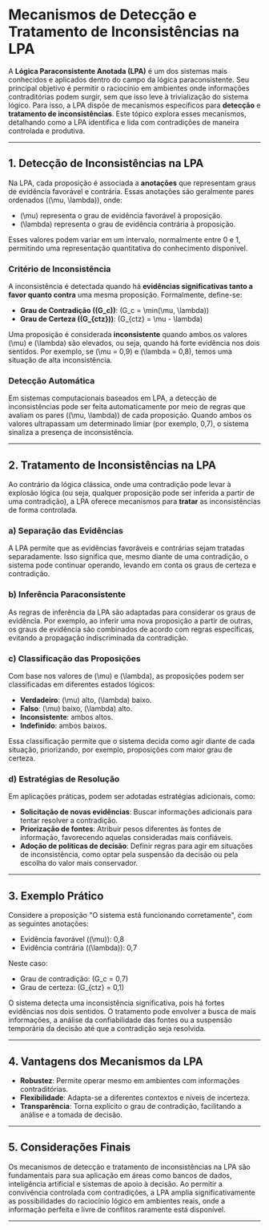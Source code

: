 
# Mecanismos de Detecção e Tratamento de Inconsistências na LPA

A **Lógica Paraconsistente Anotada (LPA)** é um dos sistemas mais conhecidos e aplicados dentro do campo da lógica paraconsistente. Seu principal objetivo é permitir o raciocínio em ambientes onde informações contraditórias podem surgir, sem que isso leve à trivialização do sistema lógico. Para isso, a LPA dispõe de mecanismos específicos para **detecção** e **tratamento de inconsistências**. Este tópico explora esses mecanismos, detalhando como a LPA identifica e lida com contradições de maneira controlada e produtiva.

---

## 1. Detecção de Inconsistências na LPA

Na LPA, cada proposição é associada a **anotações** que representam graus de evidência favorável e contrária. Essas anotações são geralmente pares ordenados \((\mu, \lambda)\), onde:

- \(\mu\) representa o grau de evidência favorável à proposição.
- \(\lambda\) representa o grau de evidência contrária à proposição.

Esses valores podem variar em um intervalo, normalmente entre 0 e 1, permitindo uma representação quantitativa do conhecimento disponível.

### Critério de Inconsistência

A inconsistência é detectada quando há **evidências significativas tanto a favor quanto contra** uma mesma proposição. Formalmente, define-se:

- **Grau de Contradição (\(G_c\))**: \(G_c = \min(\mu, \lambda)\)
- **Grau de Certeza (\(G_{ctz}\))**: \(G_{ctz} = \mu - \lambda\)

Uma proposição é considerada **inconsistente** quando ambos os valores \(\mu\) e \(\lambda\) são elevados, ou seja, quando há forte evidência nos dois sentidos. Por exemplo, se \(\mu = 0,9\) e \(\lambda = 0,8\), temos uma situação de alta inconsistência.

### Detecção Automática

Em sistemas computacionais baseados em LPA, a detecção de inconsistências pode ser feita automaticamente por meio de regras que avaliam os pares \((\mu, \lambda)\) de cada proposição. Quando ambos os valores ultrapassam um determinado limiar (por exemplo, 0,7), o sistema sinaliza a presença de inconsistência.

---

## 2. Tratamento de Inconsistências na LPA

Ao contrário da lógica clássica, onde uma contradição pode levar à explosão lógica (ou seja, qualquer proposição pode ser inferida a partir de uma contradição), a LPA oferece mecanismos para **tratar** as inconsistências de forma controlada.

### a) Separação das Evidências

A LPA permite que as evidências favoráveis e contrárias sejam tratadas separadamente. Isso significa que, mesmo diante de uma contradição, o sistema pode continuar operando, levando em conta os graus de certeza e contradição.

### b) Inferência Paraconsistente

As regras de inferência da LPA são adaptadas para considerar os graus de evidência. Por exemplo, ao inferir uma nova proposição a partir de outras, os graus de evidência são combinados de acordo com regras específicas, evitando a propagação indiscriminada da contradição.

### c) Classificação das Proposições

Com base nos valores de \(\mu\) e \(\lambda\), as proposições podem ser classificadas em diferentes estados lógicos:

- **Verdadeiro**: \(\mu\) alto, \(\lambda\) baixo.
- **Falso**: \(\mu\) baixo, \(\lambda\) alto.
- **Inconsistente**: ambos altos.
- **Indefinido**: ambos baixos.

Essa classificação permite que o sistema decida como agir diante de cada situação, priorizando, por exemplo, proposições com maior grau de certeza.

### d) Estratégias de Resolução

Em aplicações práticas, podem ser adotadas estratégias adicionais, como:

- **Solicitação de novas evidências**: Buscar informações adicionais para tentar resolver a contradição.
- **Priorização de fontes**: Atribuir pesos diferentes às fontes de informação, favorecendo aquelas consideradas mais confiáveis.
- **Adoção de políticas de decisão**: Definir regras para agir em situações de inconsistência, como optar pela suspensão da decisão ou pela escolha do valor mais conservador.

---

## 3. Exemplo Prático

Considere a proposição "O sistema está funcionando corretamente", com as seguintes anotações:

- Evidência favorável (\(\mu\)): 0,8
- Evidência contrária (\(\lambda\)): 0,7

Neste caso:

- Grau de contradição: \(G_c = 0,7\)
- Grau de certeza: \(G_{ctz} = 0,1\)

O sistema detecta uma inconsistência significativa, pois há fortes evidências nos dois sentidos. O tratamento pode envolver a busca de mais informações, a análise da confiabilidade das fontes ou a suspensão temporária da decisão até que a contradição seja resolvida.

---

## 4. Vantagens dos Mecanismos da LPA

- **Robustez**: Permite operar mesmo em ambientes com informações contraditórias.
- **Flexibilidade**: Adapta-se a diferentes contextos e níveis de incerteza.
- **Transparência**: Torna explícito o grau de contradição, facilitando a análise e a tomada de decisão.

---

## 5. Considerações Finais

Os mecanismos de detecção e tratamento de inconsistências na LPA são fundamentais para sua aplicação em áreas como bancos de dados, inteligência artificial e sistemas de apoio à decisão. Ao permitir a convivência controlada com contradições, a LPA amplia significativamente as possibilidades do raciocínio lógico em ambientes reais, onde a informação perfeita e livre de conflitos raramente está disponível.

---
```